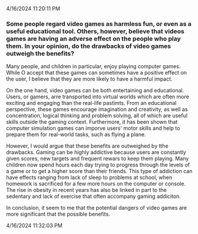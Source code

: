 4/16/2024 11:20:11 PM 

### Some people regard video games as harmless fun, or even as a useful educational tool. Others, however, believe that videos games are having an adverse effect on the people who play them. In your opinion, do the drawbacks of video games outweigh the benefits?

Many people, and children in particular, enjoy playing computer games. While O accept that these games can sometimes have a positive effect on the user, I believe that they are more likely to have a harmful impact.

On the one hand, video games can be both entertaining and educational. Users, or gamers, arre transported into virtual worlds which are often more exciting and engaging than the real-life pastimts. From an educational perspective, these games encourage imagination and creativity, as well as concentration, logical thinking and problem solving, all of which are useful skills outside the gaming context. Furthermore, it has been shown that computer simulation games can imporve users' motor skills and help to prepare them for real-world tasks, such as flying a plane.

However, I would argue that these benefits are outweighed by tthe drawbacks. Gaming can be highly addictive because users are constantly given scores, new targets and frequent rewars to keep them playing. Many children now spend hours each day trying to progress through the levels of a game or to get a higher score than their friends. This type of addiction can have effects ranging from lack of sleep to problems at school, when homework is sacrificed for a few more hours on the computer or console. The rise in obesity in recent years has also be linked in part to the sedentary and lack of exercise that often accompany gaming addiciton.

In conclusion, it seem to me that the potential dangers of video games are more significant that the possible benefits.

4/16/2024 11:32:03 PM 